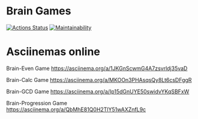 #  Brain Games

[![Actions Status](https://github.com/RomanHuBoss/frontend-project-44/workflows/hexlet-check/badge.svg)](https://github.com/RomanHuBoss/frontend-project-44/actions) 
[![Maintainability](https://api.codeclimate.com/v1/badges/d7b79df4d52d19f87e88/maintainability)](https://codeclimate.com/github/RomanHuBoss/frontend-project-44/maintainability)

# Asciinemas online

Brain-Even Game https://asciinema.org/a/1JKGnScwmG4A7zsvrldj35vaD

Brain-Calc Game https://asciinema.org/a/MKOOn3PHAsqsQy8Lt6csDFggR

Brain-GCD Game https://asciinema.org/a/Ip15dGnUYE50swidvYKqSBFxW

Brain-Progression Game https://asciinema.org/a/QbMhE81Q0H2TlY51wAXZnfL9c